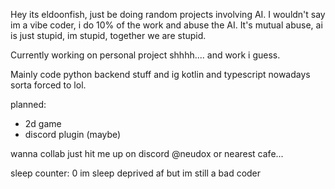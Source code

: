 Hey its eldoonfish, just be doing random projects involving AI. I wouldn't say im a vibe coder, i do 10% of the work and abuse the AI. It's mutual abuse, ai is just stupid, im stupid, together we are stupid. 

Currently working on personal project shhhh.... and work i guess. 

Mainly code python backend stuff and ig kotlin and typescript nowadays sorta forced to lol.

planned:
- 2d game
- discord plugin (maybe)

wanna collab just hit me up on discord @neudox or nearest cafe...

sleep counter: 0 im sleep deprived af but im still a bad coder


<!--
**Izzuddin101/Izzuddin101** is a ✨ _special_ ✨ repository because its `README.md` (this file) appears on your GitHub profile.

Here are some ideas to get you started:

- 🔭 I’m currently working on ...
- 🌱 I’m currently learning ...
- 👯 I’m looking to collaborate on ...
- 🤔 I’m looking for help with ...
- 💬 Ask me about ...
- 📫 How to reach me: ...
- 😄 Pronouns: ...
- ⚡ Fun fact: ...
-->
